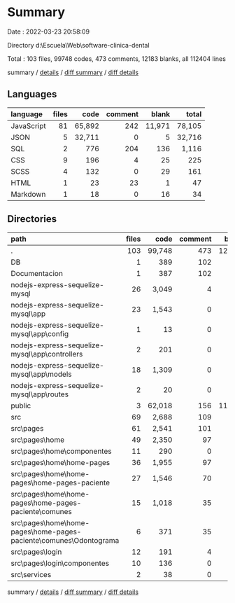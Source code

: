# Summary

Date : 2022-03-23 20:58:09

Directory d:\Escuela\Web\software-clinica-dental

Total : 103 files,  99748 codes, 473 comments, 12183 blanks, all 112404 lines

summary / [details](details.md) / [diff summary](diff.md) / [diff details](diff-details.md)

## Languages
| language | files | code | comment | blank | total |
| :--- | ---: | ---: | ---: | ---: | ---: |
| JavaScript | 81 | 65,892 | 242 | 11,971 | 78,105 |
| JSON | 5 | 32,711 | 0 | 5 | 32,716 |
| SQL | 2 | 776 | 204 | 136 | 1,116 |
| CSS | 9 | 196 | 4 | 25 | 225 |
| SCSS | 4 | 132 | 0 | 29 | 161 |
| HTML | 1 | 23 | 23 | 1 | 47 |
| Markdown | 1 | 18 | 0 | 16 | 34 |

## Directories
| path | files | code | comment | blank | total |
| :--- | ---: | ---: | ---: | ---: | ---: |
| . | 103 | 99,748 | 473 | 12,183 | 112,404 |
| DB | 1 | 389 | 102 | 68 | 559 |
| Documentacion | 1 | 387 | 102 | 68 | 557 |
| nodejs-express-sequelize-mysql | 26 | 3,049 | 4 | 53 | 3,106 |
| nodejs-express-sequelize-mysql\app | 23 | 1,543 | 0 | 45 | 1,588 |
| nodejs-express-sequelize-mysql\app\config | 1 | 13 | 0 | 0 | 13 |
| nodejs-express-sequelize-mysql\app\controllers | 2 | 201 | 0 | 12 | 213 |
| nodejs-express-sequelize-mysql\app\models | 18 | 1,309 | 0 | 21 | 1,330 |
| nodejs-express-sequelize-mysql\app\routes | 2 | 20 | 0 | 12 | 32 |
| public | 3 | 62,018 | 156 | 11,460 | 73,634 |
| src | 69 | 2,688 | 109 | 516 | 3,313 |
| src\pages | 61 | 2,541 | 101 | 507 | 3,149 |
| src\pages\home | 49 | 2,350 | 97 | 449 | 2,896 |
| src\pages\home\componentes | 11 | 290 | 0 | 118 | 408 |
| src\pages\home\home-pages | 36 | 1,955 | 97 | 318 | 2,370 |
| src\pages\home\home-pages\home-pages-paciente | 27 | 1,546 | 70 | 253 | 1,869 |
| src\pages\home\home-pages\home-pages-paciente\comunes | 15 | 1,018 | 35 | 178 | 1,231 |
| src\pages\home\home-pages\home-pages-paciente\comunes\Odontograma | 6 | 371 | 35 | 53 | 459 |
| src\pages\login | 12 | 191 | 4 | 58 | 253 |
| src\pages\login\componentes | 10 | 136 | 0 | 39 | 175 |
| src\services | 2 | 38 | 0 | 0 | 38 |

summary / [details](details.md) / [diff summary](diff.md) / [diff details](diff-details.md)